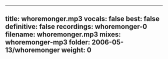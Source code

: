 
---
title: whoremonger.mp3
vocals: false
best: false
definitive: false
recordings: whoremonger-0
filename: whoremonger.mp3
mixes: whoremonger-mp3
folder: 2006-05-13/whoremonger
weight: 0
---
